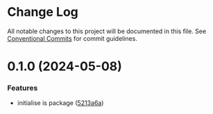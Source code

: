 # Change Log

All notable changes to this project will be documented in this file.
See [Conventional Commits](https://conventionalcommits.org) for commit guidelines.

# 0.1.0 (2024-05-08)

### Features

- initialise is package ([5213a6a](https://github.com/lindorm-io/monorepo/commit/5213a6a55b146c1181f9530b855fd6d4f061dd05))
